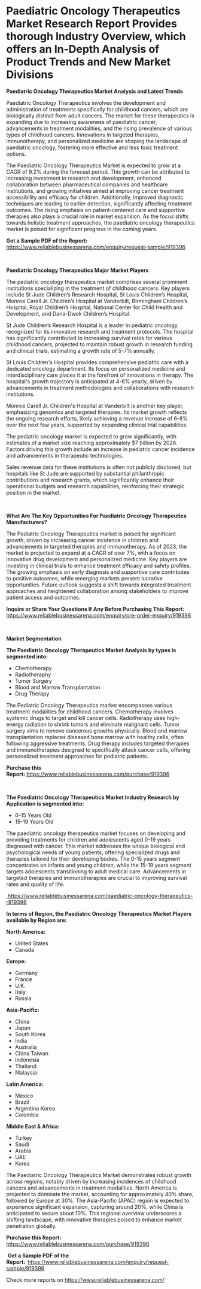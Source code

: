<p><h1>Paediatric Oncology Therapeutics Market Research Report Provides thorough Industry Overview, which offers an In-Depth Analysis of Product Trends and New Market Divisions</h1></p><p><strong>Paediatric Oncology Therapeutics Market Analysis and Latest Trends</strong></p>
<p><p>Paediatric Oncology Therapeutics involves the development and administration of treatments specifically for childhood cancers, which are biologically distinct from adult cancers. The market for these therapeutics is expanding due to increasing awareness of paediatric cancer, advancements in treatment modalities, and the rising prevalence of various types of childhood cancers. Innovations in targeted therapies, immunotherapy, and personalized medicine are shaping the landscape of paediatric oncology, fostering more effective and less toxic treatment options.</p><p>The Paediatric Oncology Therapeutics Market is expected to grow at a CAGR of 9.2% during the forecast period. This growth can be attributed to increasing investment in research and development, enhanced collaboration between pharmaceutical companies and healthcare institutions, and growing initiatives aimed at improving cancer treatment accessibility and efficacy for children. Additionally, improved diagnostic techniques are leading to earlier detection, significantly affecting treatment outcomes. The rising emphasis on patient-centered care and supportive therapies also plays a crucial role in market expansion. As the focus shifts towards holistic treatment approaches, the paediatric oncology therapeutics market is poised for significant progress in the coming years.</p></p>
<p><strong>Get a Sample PDF of the Report:&nbsp;</strong> <a href="https://www.reliablebusinessarena.com/enquiry/request-sample/919396?utm_campaign=2176&utm_medium=2&utm_source=Github&utm_content=ia&utm_term=07032025&utm_id=paediatric-oncology-therapeutics">https://www.reliablebusinessarena.com/enquiry/request-sample/919396</a></p>
<p>&nbsp;</p>
<p><strong>Paediatric Oncology Therapeutics Major Market Players</strong></p>
<p><p>The pediatric oncology therapeutics market comprises several prominent institutions specializing in the treatment of childhood cancers. Key players include St Jude Children’s Research Hospital, St Louis Children’s Hospital, Monroe Carell Jr. Children’s Hospital at Vanderbilt, Birmingham Children’s Hospital, Royal Children’s Hospital, National Center for Child Health and Development, and Dana-Dwek Children’s Hospital.</p><p>St Jude Children’s Research Hospital is a leader in pediatric oncology, recognized for its innovative research and treatment protocols. The hospital has significantly contributed to increasing survival rates for various childhood cancers, projected to maintain robust growth in research funding and clinical trials, estimating a growth rate of 5-7% annually.</p><p>St Louis Children's Hospital provides comprehensive pediatric care with a dedicated oncology department. Its focus on personalized medicine and interdisciplinary care places it at the forefront of innovations in therapy. The hospital's growth trajectory is anticipated at 4-6% yearly, driven by advancements in treatment methodologies and collaborations with research institutions.</p><p>Monroe Carell Jr. Children's Hospital at Vanderbilt is another key player, emphasizing genomics and targeted therapies. Its market growth reflects the ongoing research efforts, likely achieving a revenue increase of 6-8% over the next few years, supported by expanding clinical trial capabilities.</p><p>The pediatric oncology market is expected to grow significantly, with estimates of a market size reaching approximately $7 billion by 2026. Factors driving this growth include an increase in pediatric cancer incidence and advancements in therapeutic technologies.</p><p>Sales revenue data for these institutions is often not publicly disclosed, but hospitals like St Jude are supported by substantial philanthropic contributions and research grants, which significantly enhance their operational budgets and research capabilities, reinforcing their strategic position in the market.</p></p>
<p>&nbsp;</p>
<p><strong>What Are The Key Opportunities For Paediatric Oncology Therapeutics Manufacturers?</strong></p>
<p><p>The Pediatric Oncology Therapeutics market is poised for significant growth, driven by increasing cancer incidence in children and advancements in targeted therapies and immunotherapy. As of 2023, the market is projected to expand at a CAGR of over 7%, with a focus on innovative drug development and personalized medicine. Key players are investing in clinical trials to enhance treatment efficacy and safety profiles. The growing emphasis on early diagnosis and supportive care contributes to positive outcomes, while emerging markets present lucrative opportunities. Future outlook suggests a shift towards integrated treatment approaches and heightened collaboration among stakeholders to improve patient access and outcomes.</p></p>
<p><strong>Inquire or Share Your Questions If Any Before Purchasing This Report:</strong> <a href="https://www.reliablebusinessarena.com/enquiry/pre-order-enquiry/919396?utm_campaign=2176&utm_medium=2&utm_source=Github&utm_content=ia&utm_term=07032025&utm_id=paediatric-oncology-therapeutics">https://www.reliablebusinessarena.com/enquiry/pre-order-enquiry/919396</a></p>
<p>&nbsp;</p>
<p><strong>Market Segmentation</strong></p>
<p><strong>The Paediatric Oncology Therapeutics Market Analysis by types is segmented into:</strong></p>
<p><ul><li>Chemotherapy</li><li>Radiotheraphy</li><li>Tumor Surgery</li><li>Blood and Marrow Transplantation</li><li>Drug Therapy</li></ul></p>
<p><p>The Pediatric Oncology Therapeutics market encompasses various treatment modalities for childhood cancers. Chemotherapy involves systemic drugs to target and kill cancer cells. Radiotherapy uses high-energy radiation to shrink tumors and eliminate malignant cells. Tumor surgery aims to remove cancerous growths physically. Blood and marrow transplantation replaces diseased bone marrow with healthy cells, often following aggressive treatments. Drug therapy includes targeted therapies and immunotherapies designed to specifically attack cancer cells, offering personalized treatment approaches for pediatric patients.</p></p>
<p><strong>Purchase this Report:&nbsp;</strong><a href="https://www.reliablebusinessarena.com/purchase/919396?utm_campaign=2176&utm_medium=2&utm_source=Github&utm_content=ia&utm_term=07032025&utm_id=paediatric-oncology-therapeutics">https://www.reliablebusinessarena.com/purchase/919396</a></p>
<p>&nbsp;</p>
<p><strong>The Paediatric Oncology Therapeutics Market Industry Research by Application is segmented into:</strong></p>
<p><ul><li>0-15 Years Old</li><li>15-19 Years Old</li></ul></p>
<p><p>The paediatric oncology therapeutics market focuses on developing and providing treatments for children and adolescents aged 0-19 years diagnosed with cancer. This market addresses the unique biological and psychological needs of young patients, offering specialized drugs and therapies tailored for their developing bodies. The 0-15 years segment concentrates on infants and young children, while the 15-19 years segment targets adolescents transitioning to adult medical care. Advancements in targeted therapies and immunotherapies are crucial to improving survival rates and quality of life.</p></p>
<p><a href="https://www.reliablebusinessarena.com/paediatric-oncology-therapeutics-r919396?utm_campaign=2176&utm_medium=2&utm_source=Github&utm_content=ia&utm_term=07032025&utm_id=paediatric-oncology-therapeutics">&nbsp;https://www.reliablebusinessarena.com/paediatric-oncology-therapeutics-r919396</a></p>
<p><strong>In terms of Region, the Paediatric Oncology Therapeutics Market Players available by Region are:</strong></p>
<p>
    <p> <strong> North America: </strong>
        <ul>
            <li>United States</li>
            <li>Canada</li>
        </ul>
        </p> 
    <p> <strong> Europe: </strong>
        <ul>
            <li>Germany</li>
            <li>France</li>
            <li>U.K.</li>
            <li>Italy</li>
            <li>Russia</li>
        </ul>
        </p> 
    <p> <strong> Asia-Pacific: </strong>
        <ul>
            <li>China</li>
            <li>Japan</li>
            <li>South Korea</li>
            <li>India</li>
            <li>Australia</li>
            <li>China Taiwan</li>
            <li>Indonesia</li>
            <li>Thailand</li>
            <li>Malaysia</li>
        </ul>
        </p> 
    <p> <strong> Latin America: </strong>
        <ul>
            <li>Mexico</li>
            <li>Brazil</li>
            <li>Argentina Korea</li>
            <li>Colombia</li>
        </ul>
        </p> 
    <p> <strong> Middle East & Africa: </strong>
        <ul>
            <li>Turkey</li>
            <li>Saudi</li>
            <li>Arabia</li>
            <li>UAE</li>
            <li>Korea</li>
        </ul>
    </p>
    </p>
<p><p>The Paediatric Oncology Therapeutics Market demonstrates robust growth across regions, notably driven by increasing incidences of childhood cancers and advancements in treatment modalities. North America is projected to dominate the market, accounting for approximately 40% share, followed by Europe at 30%. The Asia-Pacific (APAC) region is expected to experience significant expansion, capturing around 20%, while China is anticipated to secure about 10%. This regional overview underscores a shifting landscape, with innovative therapies poised to enhance market penetration globally.</p></p>
<p><strong>Purchase this Report: </strong><a href="https://www.reliablebusinessarena.com/purchase/919396?utm_campaign=2176&utm_medium=2&utm_source=Github&utm_content=ia&utm_term=07032025&utm_id=paediatric-oncology-therapeutics">https://www.reliablebusinessarena.com/purchase/919396</a></p>
<p>&nbsp;<strong>Get a Sample PDF of the Report:&nbsp;&nbsp;</strong><a href="https://www.reliablebusinessarena.com/enquiry/request-sample/919396?utm_campaign=2176&utm_medium=2&utm_source=Github&utm_content=ia&utm_term=07032025&utm_id=paediatric-oncology-therapeutics">https://www.reliablebusinessarena.com/enquiry/request-sample/919396</a></p>
<p><strong></strong></p>
<p>Check more reports on <a href="https://www.reliablebusinessarena.com/?utm_campaign=2176&utm_medium=2&utm_source=Github&utm_content=ia&utm_term=07032025&utm_id=paediatric-oncology-therapeutics">https://www.reliablebusinessarena.com/</a></p>